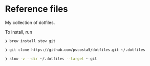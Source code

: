 # Reference files

My collection of dotfiles.

To install, run

```sh
❯ brew install stow git

❯ git clone https://github.com/pscosta5/dotfiles.git ~/.dotfiles

❯ stow -v --dir ~/.dotfiles --target ~ git
```
